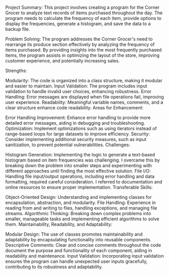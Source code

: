 Project Summary:
This project involves creating a program for the Corner Grocer to analyze text records of items purchased throughout the day. The program needs to calculate the frequency of each item, provide options to display the frequencies, generate a histogram, and save the data to a backup file.

Problem Solving:
The program addresses the Corner Grocer's need to rearrange its produce section effectively by analyzing the frequency of items purchased. By providing insights into the most frequently purchased items, the program assists in optimizing the layout of the store, improving customer experience, and potentially increasing sales.

Strengths:

Modularity: The code is organized into a class structure, making it modular and easier to maintain.
Input Validation: The program includes input validation to handle invalid user choices, enhancing robustness.
Error Handling: Error messages are displayed when file operations fail, improving user experience.
Readability: Meaningful variable names, comments, and a clear structure enhance code readability.
Areas for Enhancement:

Error Handling Improvement: Enhance error handling to provide more detailed error messages, aiding in debugging and troubleshooting.
Optimization: Implement optimizations such as using iterators instead of range-based loops for large datasets to improve efficiency.
Security: Consider implementing additional security measures, such as input sanitization, to prevent potential vulnerabilities.
Challenges:

Histogram Generation: Implementing the logic to generate a text-based histogram based on item frequencies was challenging. I overcame this by breaking down the problem into smaller steps and experimenting with different approaches until finding the most effective solution.
File I/O: Handling file input/output operations, including error handling and data formatting, required careful consideration. I referred to documentation and online resources to ensure proper implementation.
Transferable Skills:

Object-Oriented Design: Understanding and implementing classes for encapsulation, abstraction, and modularity.
File Handling: Experience in reading from and writing to files, handling exceptions, and managing file streams.
Algorithmic Thinking: Breaking down complex problems into smaller, manageable tasks and implementing efficient algorithms to solve them.
Maintainability, Readability, and Adaptability:

Modular Design: The use of classes promotes maintainability and adaptability by encapsulating functionality into reusable components.
Descriptive Comments: Clear and concise comments throughout the code document the purpose and functionality of each component, aiding in readability and maintenance.
Input Validation: Incorporating input validation ensures the program can handle unexpected user inputs gracefully, contributing to its robustness and adaptability.

